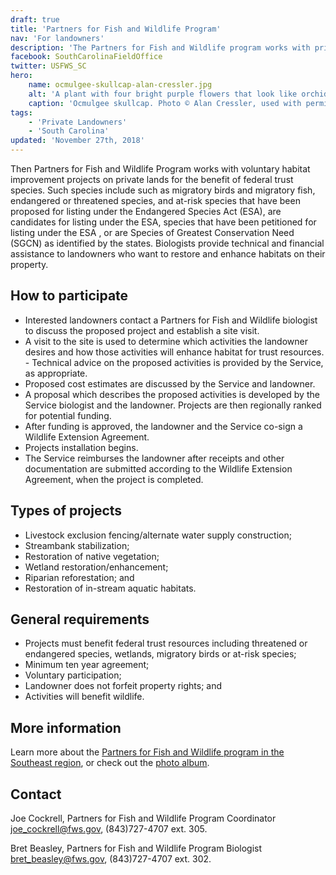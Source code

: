 ```yaml
---
draft: true
title: 'Partners for Fish and Wildlife Program'
nav: 'For landowners'
description: 'The Partners for Fish and Wildlife program works with private landowners to improve fish and wildlife habitat on their lands.  We are leaders in voluntary, community-based stewardship for fish and wildlife conservation.'
facebook: SouthCarolinaFieldOffice
twitter: USFWS_SC
hero:
    name: ocmulgee-skullcap-alan-cressler.jpg
    alt: 'A plant with four bright purple flowers that look like orchids'
    caption: 'Ocmulgee skullcap. Photo © Alan Cressler, used with permission.'
tags:
    - 'Private Landowners'
    - 'South Carolina'
updated: 'November 27th, 2018'
---
```


Then Partners for Fish and Wildlife Program works with voluntary habitat improvement projects on private lands for the benefit of federal trust species. Such species include such as migratory birds and migratory fish, endangered or threatened species, and at-risk species that have been proposed for listing under the Endangered Species Act (ESA), are candidates for listing under the ESA, species that have been petitioned for listing under the ESA , or are Species of Greatest Conservation Need (SGCN) as identified by the states. Biologists provide technical and financial assistance to landowners who want to restore and enhance habitats on their property.

## How to participate

- Interested landowners contact a Partners for Fish and Wildlife biologist to discuss the proposed project and establish a site visit.
- A visit to the site is used to determine which activities the landowner desires and how those activities will enhance habitat for trust resources. - Technical advice on the proposed activities is provided by the Service, as appropriate.
- Proposed cost estimates are discussed by the Service and landowner.
- A proposal which describes the proposed activities is developed by the Service biologist and the landowner. Projects are then regionally ranked for potential funding.
- After funding is approved, the landowner and the Service co-sign a Wildlife Extension Agreement.
- Projects installation begins.
- The Service reimburses the landowner after receipts and other documentation are submitted according to the Wildlife Extension Agreement, when the project is completed.

## Types of projects

- Livestock exclusion fencing/alternate water supply construction;
- Streambank stabilization;
- Restoration of native vegetation;
- Wetland restoration/enhancement;
- Riparian reforestation; and
- Restoration of in-stream aquatic habitats.

## General requirements

- Projects must benefit federal trust resources including threatened or endangered species, wetlands, migratory birds or at-risk species;
- Minimum ten year agreement;
- Voluntary participation;
- Landowner does not forfeit property rights; and
- Activities will benefit wildlife.

## More information

Learn more about the [Partners for Fish and Wildlife program in the Southeast region](/our-services/partners-program/), or check out the [photo album](https://www.flickr.com/photos/usfwssoutheast/albums/72157673957777457).

## Contact

Joe Cockrell, Partners for Fish and Wildlife Program Coordinator  
[joe_cockrell@fws.gov](mailto:joe_cockrell@fws.gov), (843)727-4707 ext. 305.

Bret Beasley, Partners for Fish and Wildlife Program Biologist  
[bret_beasley@fws.gov](mailto:bret_beasley@fws.gov), (843)727-4707 ext. 302.
